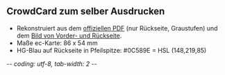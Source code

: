 ﻿
CrowdCard zum selber Ausdrucken
-------------------------------
* Rekonstruiert aus dem [offiziellen PDF][payback-ruecks] (nur Rückseite,
  Graustufen) und dem [Bild von Vorder- und Rückseite][payback-vorder].
* Maße ec-Karte: 86 x 54 mm
* HG-Blau auf Rückseite in Pfeilspitze: #0C589E = HSL (148,219,85)







 [payback-ruecks]: http://web.archive.org/web/20151025205432/https://www.mein-grundeinkommen.de/crowdcard.pdf
 [payback-vorder]: http://web.archive.org/web/20151025205451/https://www.mein-grundeinkommen.de/assets/support/crowdcard.png

-*- coding: utf-8, tab-width: 2 -*-
